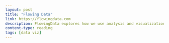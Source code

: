 ```yaml
---
layout: post
title: "Flowing Data"
link: https://flowingdata.com
description: FlowingData explores how we use analysis and visualization to understand data and ourselves.
content-type: reading
tags: [data viz]
---
```

